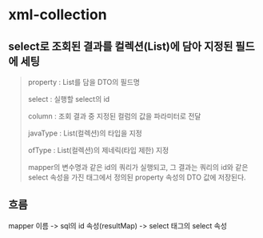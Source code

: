 # xml-collection

## select로 조회된 결과를 컬렉션(List)에 담아 지정된 필드에 세팅
			
 > property : List를 담을 DTO의 필드명
> 
 > select : 실행할 select의 id
> 
 > column : 조회 결과 중 지정된 컬럼의 값을 파라미터로 전달
> 
 > javaType : List(컬렉션)의 타입을 지정
> 
 > ofType : List(컬렉션)의 제네릭(타입 제한) 지정
> 	
 > mapper의 변수명과 같은 id의 쿼리가 실행되고, 
 > 그 결과는 쿼리의 id와 같은 select 속성을 가진 
 > <collection> 태그에서 정의된 property 속성의 DTO 값에 저장된다.

## 흐름
mapper 이름 -> sql의 id 속성(resultMap) -> select 태그의 select 속성


